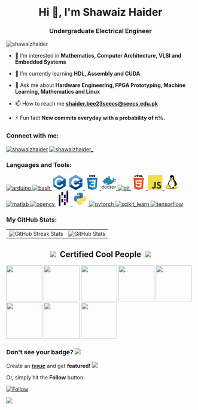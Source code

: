 <h1 align="center">Hi 👋, I'm Shawaiz Haider</h1>
<h3 align="center">Undergraduate Electrical Engineer</h3>

<p align="left"> <img src="https://komarev.com/ghpvc/?username=shawaizhaider&label=Profile%20views&color=0e75b6&style=flat" alt="shawaizhaider" /> </p>

- 👀 I’m interested in **Mathematics, Computer Architecture, VLSI and Embedded Systems**

- 🌱 I’m currently learning **HDL, Assembly and CUDA**

- 💬 Ask me about **Hardware Engineering, FPGA Prototyping, Machine Learning, Mathematics and Linux**

- 📫 How to reach me **shaider.bee23seecs@seecs.edu.pk**

- ⚡ Fun fact **New commits everyday with a probability of π%.**

<h3 align="left">Connect with me:</h3>
<p align="left">
<a href="https://linkedin.com/in/shawaizhaider" target="blank"><img align="center" src="https://raw.githubusercontent.com/rahuldkjain/github-profile-readme-generator/master/src/images/icons/Social/linked-in-alt.svg" alt="shawaizhaider" height="30" width="40" /></a>
<a href="https://instagram.com/shawaizhaider_" target="blank"><img align="center" src="https://raw.githubusercontent.com/rahuldkjain/github-profile-readme-generator/master/src/images/icons/Social/instagram.svg" alt="shawaizhaider_" height="30" width="40" /></a>
</p>

<h3 align="left">Languages and Tools:</h3>
<p align="left"> <a href="https://www.arduino.cc/" target="_blank" rel="noreferrer"> <img src="https://cdn.worldvectorlogo.com/logos/arduino-1.svg" alt="arduino" width="40" height="40"/> </a> <a href="https://www.gnu.org/software/bash/" target="_blank" rel="noreferrer"> <img src="https://www.vectorlogo.zone/logos/gnu_bash/gnu_bash-icon.svg" alt="bash" width="40" height="40"/> </a> <a href="https://www.cprogramming.com/" target="_blank" rel="noreferrer"> <img src="https://raw.githubusercontent.com/devicons/devicon/master/icons/c/c-original.svg" alt="c" width="40" height="40"/> </a> <a href="https://www.w3schools.com/cpp/" target="_blank" rel="noreferrer"> <img src="https://raw.githubusercontent.com/devicons/devicon/master/icons/cplusplus/cplusplus-original.svg" alt="cplusplus" width="40" height="40"/> </a> <a href="https://www.w3schools.com/css/" target="_blank" rel="noreferrer"> <img src="https://raw.githubusercontent.com/devicons/devicon/master/icons/css3/css3-original-wordmark.svg" alt="css3" width="40" height="40"/> </a> <a href="https://www.docker.com/" target="_blank" rel="noreferrer"> <img src="https://raw.githubusercontent.com/devicons/devicon/master/icons/docker/docker-original-wordmark.svg" alt="docker" width="40" height="40"/> </a> <a href="https://git-scm.com/" target="_blank" rel="noreferrer"> <img src="https://www.vectorlogo.zone/logos/git-scm/git-scm-icon.svg" alt="git" width="40" height="40"/> </a> <a href="https://www.w3.org/html/" target="_blank" rel="noreferrer"> <img src="https://raw.githubusercontent.com/devicons/devicon/master/icons/html5/html5-original-wordmark.svg" alt="html5" width="40" height="40"/> </a> <a href="https://developer.mozilla.org/en-US/docs/Web/JavaScript" target="_blank" rel="noreferrer"> <img src="https://raw.githubusercontent.com/devicons/devicon/master/icons/javascript/javascript-original.svg" alt="javascript" width="40" height="40"/> </a> <a href="https://www.linux.org/" target="_blank" rel="noreferrer"> <img src="https://raw.githubusercontent.com/devicons/devicon/master/icons/linux/linux-original.svg" alt="linux" width="40" height="40"/> </a> <a href="https://www.mathworks.com/" target="_blank" rel="noreferrer"> <img src="https://upload.wikimedia.org/wikipedia/commons/2/21/Matlab_Logo.png" alt="matlab" width="40" height="40"/> </a> <a href="https://opencv.org/" target="_blank" rel="noreferrer"> <img src="https://www.vectorlogo.zone/logos/opencv/opencv-icon.svg" alt="opencv" width="40" height="40"/> </a> <a href="https://pandas.pydata.org/" target="_blank" rel="noreferrer"> <img src="https://raw.githubusercontent.com/devicons/devicon/2ae2a900d2f041da66e950e4d48052658d850630/icons/pandas/pandas-original.svg" alt="pandas" width="40" height="40"/> </a> <a href="https://www.python.org" target="_blank" rel="noreferrer"> <img src="https://raw.githubusercontent.com/devicons/devicon/master/icons/python/python-original.svg" alt="python" width="40" height="40"/> </a> <a href="https://pytorch.org/" target="_blank" rel="noreferrer"> <img src="https://www.vectorlogo.zone/logos/pytorch/pytorch-icon.svg" alt="pytorch" width="40" height="40"/> </a> <a href="https://scikit-learn.org/" target="_blank" rel="noreferrer"> <img src="https://upload.wikimedia.org/wikipedia/commons/0/05/Scikit_learn_logo_small.svg" alt="scikit_learn" width="40" height="40"/> </a> <a href="https://www.tensorflow.org" target="_blank" rel="noreferrer"> <img src="https://www.vectorlogo.zone/logos/tensorflow/tensorflow-icon.svg" alt="tensorflow" width="40" height="40"/> </a> </p>
<h3 align="left">My GitHub Stats:</h3>

<table>
  <tr>
    <td><img src="https://streak-stats.demolab.com?user=shawaizhaider&theme=dark&exclude_days=Sun%2CSat" alt="GitHub Streak Stats"/></td>
    <td><img src="https://github-readme-stats.vercel.app/api?username=shawaizhaider&show_icons=true&theme=dark&locale=en" alt="GitHub Stats" /></td>
  </tr>
</table>


<h2 align="center">
 <img src="https://media.giphy.com/media/ObNTw8Uzwy6KQ/giphy.gif" width="30px">&nbsp; Certified Cool People &nbsp;<img src="https://media.giphy.com/media/ObNTw8Uzwy6KQ/giphy.gif" width="30px">
</h2>

<p align="left">
    <a target="_blank" rel="noopener" href="https://github.com/NoumanAmir657"><img src="https://avatars.githubusercontent.com/NoumanAmir657?s=96" width="96px" height="96px" /></a>
    <a target="_blank" rel="noopener" href="https://github.com/Akbar-0"><img src="https://avatars.githubusercontent.com/Akbar-0?s=96" width="96px" height="96px" /></a>
    <a target="_blank" rel="noopener" href="https://github.com/SparkDrago05"><img src="https://avatars.githubusercontent.com/SparkDrago05?s=96" width="96px" height="96px" /></a>
    <a target="_blank" rel="noopener" href="https://github.com/a-ayesh"><img src="https://avatars.githubusercontent.com/a-ayesh?s=96" width="96px" height="96px" /></a>
    <a target="_blank" rel="noopener" href="https://github.com/Vomicine"><img src="https://avatars.githubusercontent.com/Vomicine?s=96" width="96px" height="96px" /></a>
   <a target="_blank" rel="noopener" href="https://github.com/MUNEEB68"><img src="https://avatars.githubusercontent.com/MUNEEB68?s=96" width="96px" height="96px" /></a>
  <a target="_blank" rel="noopener" href="https://github.com/BurhanCantCode"><img src="https://avatars.githubusercontent.com/BurhanCantCode?s=96" width="96px" height="96px" /></a>
    <a target="_blank" rel="noopener" href="https://github.com/ChuzaWick420"><img src="https://avatars.githubusercontent.com/ChuzaWick420?s=96" width="96px" height="96px" /></a>
</p>



<h3>
 Don't see your badge?  <img src="https://media.giphy.com/media/xUPGcpMkPDfVUbZg52/giphy.gif" width="60px">

</h3>

 Create an [_**issue**_](https://github.com/shawaizhaider/Visitors/issues/new?title=Add+My+Name&body=Just+push+'Submit+new+issue'.+You+don't+need+to+do+anything+else.+Wait+to+see+live+updated.) and get **featured!**  <img src="https://media.giphy.com/media/6d7r0dwU2J91guI7x2/giphy.gif" width="60px">

Or, simply hit the **Follow** button:



[![Follow](https://img.shields.io/github/followers/shawaizhaider?label=Follow&style=social)](https://github.com/shawaizhaider)

<img src="https://user-images.githubusercontent.com/73097560/115834477-dbab4500-a447-11eb-908a-139a6edaec5c.gif">

<!---
shawaizhaider/shawaizhaider is a ✨ special ✨ repository because its `README.md` (this file) appears on your GitHub profile.
You can click the Preview link to take a look at your changes.
--->
